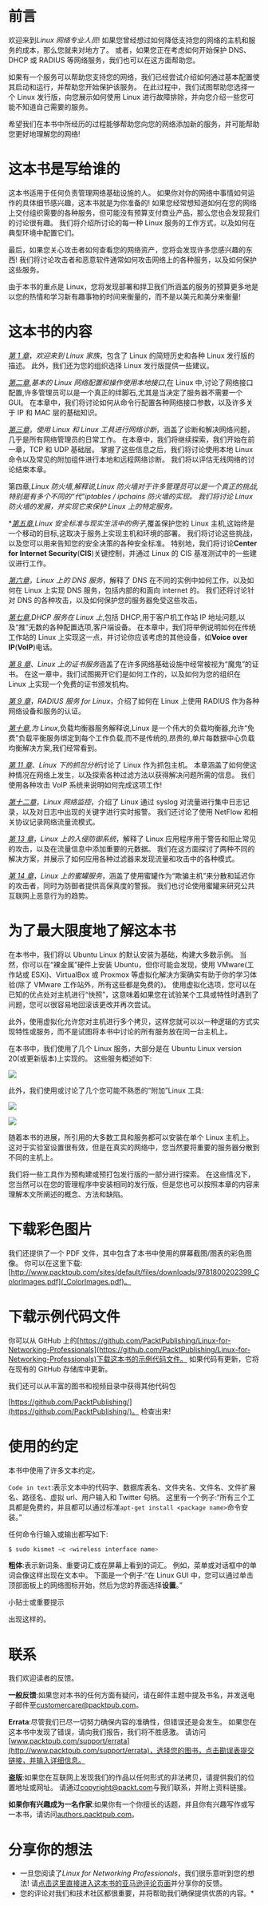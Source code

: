 # 前言

欢迎来到*Linux 网络专业人员*! 如果您曾经想过如何降低支持您的网络的主机和服务的成本，那么您就来对地方了。 或者，如果您正在考虑如何开始保护 DNS、DHCP 或 RADIUS 等网络服务，我们也可以在这方面帮助您。

如果有一个服务可以帮助您支持您的网络，我们已经尝试介绍如何通过基本配置使其启动和运行，并帮助您开始保护该服务。 在此过程中，我们试图帮助您选择一个 Linux 发行版，向您展示如何使用 Linux 进行故障排除，并向您介绍一些您可能不知道自己需要的服务。

希望我们在本书中所经历的过程能够帮助您向您的网络添加新的服务，并可能帮助您更好地理解您的网络!

# 这本书是写给谁的

这本书适用于任何负责管理网络基础设施的人。 如果你对你的网络中事情如何运作的具体细节感兴趣，这本书就是为你准备的! 如果您经常想知道如何在您的网络上交付组织需要的各种服务，但可能没有预算支付商业产品，那么您也会发现我们的讨论很有趣。 我们将介绍所讨论的每一种 Linux 服务的工作方式，以及如何在典型环境中配置它们。

最后，如果您关心攻击者如何查看您的网络资产，您将会发现许多您感兴趣的东西! 我们将讨论攻击者和恶意软件通常如何攻击网络上的各种服务，以及如何保护这些服务。

由于本书的重点是 Linux，您将发现部署和捍卫我们所涵盖的服务的预算更多地是以您的热情和学习新有趣事物的时间来衡量的，而不是以美元和美分来衡量!

# 这本书的内容

[*第 1 章*](01.html#_idTextAnchor014)，*欢迎来到 Linux 家族*，包含了 Linux 的简短历史和各种 Linux 发行版的描述。 此外，我们还为您的组织选择 Linux 发行版提供一些建议。

[*第二章*](02.html#_idTextAnchor035),*基本的 Linux 网络配置和操作使用本地接口*,在 Linux 中,讨论了网络接口配置,许多管理员可以是一个真正的绊脚石,尤其是当决定了服务器不需要一个 GUI。 在本章中，我们将讨论如何从命令行配置各种网络接口参数，以及许多关于 IP 和 MAC 层的基础知识。

[*第三章*](03.html#_idTextAnchor053)，*使用 Linux 和 Linux 工具进行网络诊断*，涵盖了诊断和解决网络问题，几乎是所有网络管理员的日常工作。 在本章中，我们将继续探索，我们开始在前一章，TCP 和 UDP 基础层。 掌握了这些信息之后，我们将讨论使用本地 Linux 命令以及常见的附加组件进行本地和远程网络诊断。 我们将以评估无线网络的讨论结束本章。

第四章[](04.html#_idTextAnchor071)*,*Linux 防火墙*,解释说,Linux 防火墙对于许多管理员可以是一个真正的挑战,特别是有多个不同的“代”iptables / ipchains 防火墙的实现。 我们将讨论 Linux 防火墙的发展，并实现它来保护 Linux 上的特定服务。*

 *[*第五章*](05.html#_idTextAnchor085),*Linux 安全标准与现实生活中的例子*,覆盖保护您的 Linux 主机,这始终是一个移动的目标,这取决于服务上实现主机和环境的部署。 我们将讨论这些挑战，以及您可以用来告知您的安全决策的各种安全标准。 特别地，我们将讨论**Center for Internet Security**(**CIS**)关键控制，并通过 Linux 的 CIS 基准测试中的一些建议进行工作。

[*第六章*](06.html#_idTextAnchor100)，*Linux 上的 DNS 服务*，解释了 DNS 在不同的实例中如何工作，以及如何在 Linux 上实现 DNS 服务，包括内部的和面向 internet 的。 我们还将讨论针对 DNS 的各种攻击，以及如何保护您的服务器免受这些攻击。

[*第七章*](07.html#_idTextAnchor118),*DHCP 服务在 Linux 上*,包括 DHCP,用于客户机工作站 IP 地址问题,以及“推”无数的各种配置选项,客户端设备。 在本章中，我们将举例说明如何在传统工作站的 Linux 上实现这一点，并讨论你应该考虑的其他设备，如**Voice over IP**(**VoIP**)电话。

[*第 8 章*](08.html#_idTextAnchor133)、*Linux 上的证书服务*涵盖了在许多网络基础设施中经常被视为“魔鬼”的证书。 在这一章中，我们试图揭开它们是如何工作的，以及如何为您的组织在 Linux 上实现一个免费的证书颁发机构。

[*第 9 章*](09.html#_idTextAnchor153)，*RADIUS 服务 for Linux*，介绍了如何在 Linux 上使用 RADIUS 作为各种网络设备和服务的认证。

[*第十章*](10.html#_idTextAnchor170),*为 Linux*,负载均衡器服务解释说,Linux 是一个伟大的负载均衡器,允许“免费”负载平衡服务绑定到每个工作负载,而不是传统的,昂贵的,单片每数据中心负载均衡解决方案,我们经常看到。

[*第 11 章*](11.html#_idTextAnchor192)、*Linux 下的抓包分析*讨论了 Linux 作为抓包主机。 本章涵盖了如何使这种情况在网络上发生，以及探索各种过滤方法以获得解决问题所需的信息。 我们使用各种攻击 VoIP 系统来说明如何完成这项工作!

[*第十二章*](12.html#_idTextAnchor216)，*Linux 网络监控*，介绍了 Linux 通过 syslog 对流量进行集中日志记录，以及对日志中出现的关键字进行实时报警。 我们还讨论了使用 NetFlow 和相关协议记录网络流量流模式。

[*第 13 章*](13.html#_idTextAnchor236)，*Linux 上的入侵防御系统*，解释了 Linux 应用程序用于警告和阻止常见的攻击，以及在流量信息中添加重要的元数据。 我们在这方面探讨了两种不同的解决方案，并展示了如何应用各种过滤器来发现流量和攻击中的各种模式。

[*第 14 章*](14.html#_idTextAnchor252)，*Linux 上的蜜罐服务*，涵盖了使用蜜罐作为“欺骗主机”来分散和延迟你的攻击者，同时为防御者提供高保真度的警报。 我们也讨论使用蜜罐来研究公共互联网上恶意行为的趋势。

# 为了最大限度地了解这本书

在本书中，我们将以 Ubuntu Linux 的默认安装为基础，构建大多数示例。 当然，你可以在“裸金属”硬件上安装 Ubuntu，但你可能会发现，使用 VMware(工作站或 ESXi)、VirtualBox 或 Proxmox 等虚拟化解决方案确实有助于你的学习体验(除了 VMware 工作站外，所有这些都是免费的)。 使用虚拟化选项，您可以在已知的优点处对主机进行“快照”，这意味着如果您在试验某个工具或特性时遇到了问题，您可以很容易地回滚该更改并再次尝试。

此外，使用虚拟化允许您对主机进行多个拷贝，这样您就可以以一种逻辑的方式实现特性或服务，而不是试图将本书中讨论的所有服务放在同一台主机上。

在本书中，我们使用了几个 Linux 服务，大部分是在 Ubuntu Linux version 20(或更新版本)上实现的。 这些服务概述如下:

![](img/B16336_Preface_Table_01.jpg)

此外，我们使用或讨论了几个您可能不熟悉的“附加”Linux 工具:

![](img/B16336_Preface_Table_02a.jpg)

![](img/B16336_Preface_Table_02b.jpg)

随着本书的进展，所引用的大多数工具和服务都可以安装在单个 Linux 主机上。 这对于实验室设置很有效，但是在真实的网络中，您当然要将重要的服务器分散到不同的主机上。

我们将一些工具作为预构建或预打包发行版的一部分进行探索。 在这些情况下，您当然可以在您的管理程序中安装相同的发行版，但是您也可以按照本章的内容来理解本文所阐述的概念、方法和缺陷。

# 下载彩色图片

我们还提供了一个 PDF 文件，其中包含了本书中使用的屏幕截图/图表的彩色图像。 你可以在这里下载:[http://www.packtpub.com/sites/default/files/downloads/9781800202399_ColorImages.pdf](_ColorImages.pdf)。

# 下载示例代码文件

你可以从 GitHub 上的[https://github.com/PacktPublishing/Linux-for-Networking-Professionals](https://github.com/PacktPublishing/Linux-for-Networking-Professionals)下载这本书的示例代码文件。 如果代码有更新，它将在现有的 GitHub 存储库中更新。

我们还可以从丰富的图书和视频目录中获得其他代码包

[https://github.com/PacktPublishing/](https://github.com/PacktPublishing/)。 检查出来!

# 使用的约定

本书中使用了许多文本约定。

`Code in text`:表示文本中的代码字、数据库表名、文件夹名、文件名、文件扩展名、路径名、虚拟 url、用户输入和 Twitter 句柄。 这里有一个例子:“所有三个工具都是免费的，并且都可以通过标准`apt-get install <package name>`命令安装。”

任何命令行输入或输出都写如下:

```sh
$ sudo kismet –c <wireless interface name>
```

**粗体**:表示新词条、重要词汇或在屏幕上看到的词汇。 例如，菜单或对话框中的单词会像这样出现在文本中。 下面是一个例子:“在 Linux GUI 中，您可以通过单击顶部面板上的网络图标开始，然后为您的界面选择**设置**。”

小贴士或重要提示

出现这样的。

# 联系

我们欢迎读者的反馈。

**一般反馈**:如果您对本书的任何方面有疑问，请在邮件主题中提及书名，并发送电子邮件至[customercare@packtpub.com](mailto:customercare@packtpub.com)。

**Errata**:尽管我们已尽一切努力确保内容的准确性，但错误还是会发生。 如果您在这本书中发现了错误，请向我们报告，我们将不胜感激。 请访问[www.packtpub.com/support/errata](http://www.packtpub.com/support/errata)，选择您的图书，点击勘误表提交链接，并输入详细信息。

**盗版**:如果您在互联网上发现我们的作品以任何形式的非法拷贝，请提供我们的位置地址或网址。 请通过[copyright@packt.com](mailto:copyright@packt.com)与我们联系，并附上资料链接。

**如果你有兴趣成为一名作家**:如果你有一个你擅长的话题，并且你有兴趣写作或写一本书，请访问[authors.packtpub.com](http://authors.packtpub.com)。

# 分享你的想法

*   一旦您阅读了*Linux for Networking Professionals*，我们很乐意听到您的想法! 请[点击这里直接进入这本书的亚马逊评论页面](https://packt.link/r/1-800-20239-3)并分享你的反馈。
*   您的评论对我们和技术社区都很重要，并将帮助我们确保提供优质的内容。*